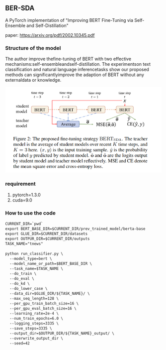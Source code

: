 ## BER-SDA

A PyTorch implementation of "Improving BERT Fine-Tuning via Self-Ensemble and Self-Distillation"

paper: https://arxiv.org/pdf/2002.10345.pdf

### Structure of the model

The author improve thefine-tuning of BERT with two effective mechanisms:self-ensembleandself-distillation. The experimentson text classification and natural language inferencetasks show our proposed methods can significantlyimprove the adaption of BERT without any externaldata or knowledge.

![](./outputs/model.png)

### requirement

1. pytorch=1.3.0
2. cuda=9.0

### How to use the code

```shell
CURRENT_DIR=`pwd`
export BERT_BASE_DIR=$CURRENT_DIR/prev_trained_model/berta-base
export GLUE_DIR=$CURRENT_DIR/datasets
export OUTPUR_DIR=$CURRENT_DIR/outputs
TASK_NAME="tnews"

python run_classifier.py \
  --model_type=bert \
  --model_name_or_path=$BERT_BASE_DIR \
  --task_name=$TASK_NAME \
  --do_train \
  --do_eval \
  --do_kd \
  --do_lower_case \
  --data_dir=$GLUE_DIR/${TASK_NAME}/ \
  --max_seq_length=128 \
  --per_gpu_train_batch_size=16 \
  --per_gpu_eval_batch_size=16 \
  --learning_rate=2e-4 \
  --num_train_epochs=6.0 \
  --logging_steps=3335 \
  --save_steps=3335 \
  --output_dir=$OUTPUR_DIR/${TASK_NAME}_output/ \
  --overwrite_output_dir \
  --seed=42
```


